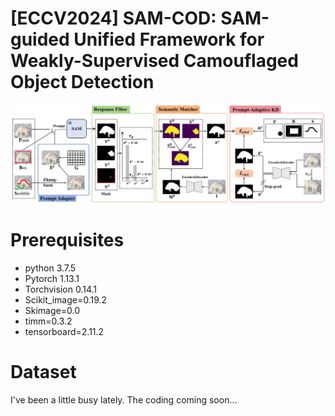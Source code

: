 # [ECCV2024] SAM-COD: SAM-guided Unified Framework for Weakly-Supervised Camouflaged Object Detection

![Framework](figure/Framework.png)


# Prerequisites
- python 3.7.5
- Pytorch 1.13.1
- Torchvision 0.14.1
- Scikit_image=0.19.2
- Skimage=0.0
- timm=0.3.2
- tensorboard=2.11.2

# Dataset
I've been a little busy lately. The coding coming soon...
